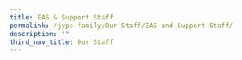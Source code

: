 ```yaml
---
title: EAS & Support Staff
permalink: /jyps-family/Our-Staff/EAS-and-Support-Staff/
description: ""
third_nav_title: Our Staff
---
```

